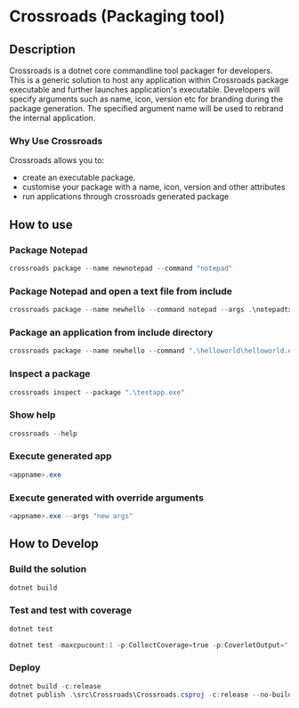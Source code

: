 # Crossroads (Packaging tool)

## Description

Crossroads is a dotnet core commandline tool packager for developers. This is a generic solution to host any application within Crossroads package executable and further launches application's executable. Developers will specify arguments such as name, icon, version etc for branding during the package generation. The specified argument name will be used to rebrand the internal application.

### Why Use Crossroads

Crossroads allows you to:

- create an executable package.
- customise your package with a name, icon, version and other attributes
- run applications through crossroads generated package

## How to use

### Package Notepad

```powershell
crossroads package --name newnotepad --command "notepad"
```

### Package Notepad and open a text file from include

```powershell
crossroads package --name newhello --command notepad --args .\notepadtxt\abc.txt --location .\output --icon .\testicon.ico --version "2.2.2" --include ".\notepadtxt"
```

### Package an application from include directory

```powershell
crossroads package --name newhello --command ".\helloworld\helloworld.exe" --location .\output --icon .\testcion.ico --version "3.0.1" --include ".\helloworld"
```

### Inspect a package

```powershell
crossroads inspect --package ".\testapp.exe"
```

### Show help

```powershell
crossroads --help
```

### Execute generated app

```powershell
<appname>.exe
```

### Execute generated with override arguments

```powershell
<appname>.exe --args "new args"
```

## How to Develop

### Build the solution

```powershell
dotnet build
```

### Test and test with coverage

```powershell
dotnet test
```

```powershell
dotnet test -maxcpucount:1 -p:CollectCoverage=true -p:CoverletOutput="..\TestResults\" -p:MergeWith="..\TestResults\coverage.json"
```

### Deploy

```powershell
dotnet build -c:release
dotnet publish .\src\Crossroads\Crossroads.csproj -c:release --no-build
```
